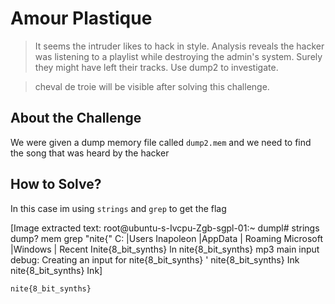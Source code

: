 # Amour Plastique
> It seems the intruder likes to hack in style. Analysis reveals the hacker was listening to a playlist while destroying the admin's system. Surely they might have left their tracks. Use dump2 to investigate.

> cheval de troie will be visible after solving this challenge.

## About the Challenge
We were given a dump memory file called `dump2.mem` and we need to find the song that was heard by the hacker

## How to Solve?
In this case im using `strings` and `grep` to get the flag


[Image extracted text: root@ubuntu-s-Ivcpu-Zgb-sgpl-01:~
dumpl# strings
dump?
mem
grep
"nite{"
C: |Users Inapoleon |AppData | Roaming
Microsoft |Windows | Recent Inite{8_bit_synths}
ln
nite{8_bit_synths}
mp3
main
input debug: Creating
an
input
for
nite{8_bit_synths} '
nite{8_bit_synths}
Ink
nite{8_bit_synths}
Ink]


```
nite{8_bit_synths}
```